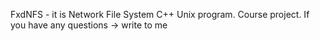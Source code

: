 FxdNFS - it is Network File System
C++ Unix program. Course project.
If you have any questions -> write to me

